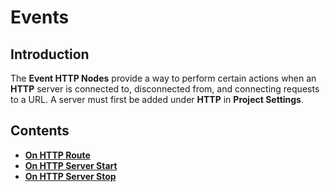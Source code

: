 # Events

## Introduction

The **Event HTTP Nodes** provide a way to perform certain actions when an **HTTP** server is connected to, disconnected from, and connecting requests to a URL. A server must first be added under **HTTP** in **Project Settings**.

## Contents

* [**On HTTP Route**](onhttproute.md)
* [**On HTTP Server Start**](onhttpserverstart.md)
* [**On HTTP Server Stop**](onhttpserverstop.md)

